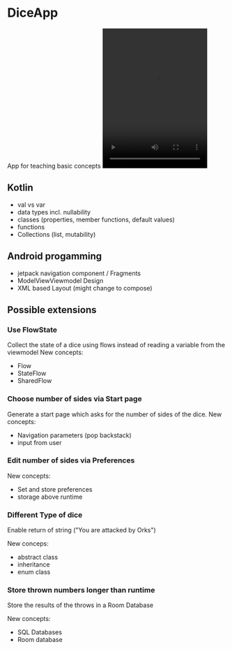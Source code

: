 # DiceApp
App for teaching basic concepts 
<video controls width="240" height="320" >
<source src="https://user-images.githubusercontent.com/35415909/142154738-d9624242-71ae-4da8-8e46-39c619d09393.mp4">
</video>

## Kotlin
- val vs var
- data types incl. nullability
- classes (properties, member functions, default values)
- functions
- Collections (list, mutability)

## Android progamming
- jetpack navigation component / Fragments
- ModelViewViewmodel Design
- XML based Layout (might change to compose)

## Possible extensions

### Use FlowState
Collect the state of a dice using flows instead of reading a variable from the viewmodel
New concepts:
- Flow
- StateFlow
- SharedFlow

### Choose number of sides via Start page
Generate a start page which asks for the number of sides of the dice.
New concepts:
- Navigation parameters (pop backstack)
- input from user

### Edit number of sides via Preferences
New concepts:
- Set and store preferences
- storage above runtime

### Different Type of dice
Enable return of string ("You are attacked by Orks")

New conceps:
- abstract class
- inheritance
- enum class

### Store thrown numbers longer than runtime
Store the results of the throws in a Room Database

New concepts:
- SQL Databases
- Room database
